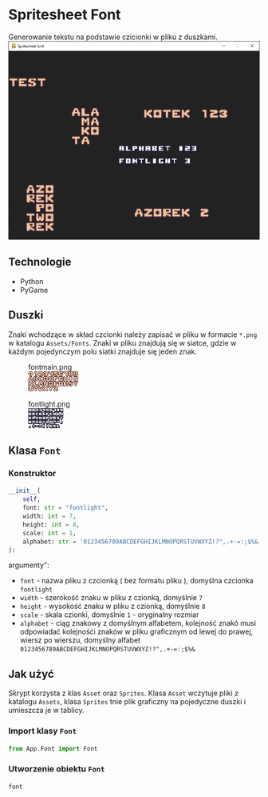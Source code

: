 # Spritesheet Font
Generowanie tekstu na podstawie czicionki w pliku z duszkami.
![Aplikacja](screen.png)

## Technologie
- Python
- PyGame

## Duszki
Znaki wchodzące w skład czcionki należy zapisać w pliku w formacie `*.png` w katalogu `Assets/Fonts`. Znaki w pliku znajdują się w siatce, gdzie w każdym pojedynczym polu siatki znajduje się jeden znak.

<figure>
  <figcaption>fontmain.png</figcaption>
  <img src="Assets/Fonts/fontmain.png" alt="fontmain.png">
</figure>

<figure>
  <figcaption>fontlight.png</figcaption>
  <img src="Assets/Fonts/fontlight.png" alt="fontlight.png">
</figure>

## Klasa `Font`

### Konstruktor

```python
__init__(
    self,
    font: str = "fontlight",
    width: int = 7,
    height: int = 8,
    scale: int = 1,
    alphabet: str = '0123456789ABCDEFGHIJKLMNOPQRSTUVWXYZ!?",.+-=:;$%&'
):
```

argumenty":
- `font` - nazwa pliku z czcionką ( bez formatu pliku ), domyślna czcionka `fontlight`
- `width` - szerokość znaku w pliku z czionką, domyślnie `7`
- `height` - wysokość znaku w pliku z czionką, domyślnie `8`
- `scale` - skala czionki, domyślnie `1` - oryginalny rozmiar
- `alphabet` - ciąg znakowy z domyślnym alfabetem, kolejność znakó musi odpowiadać kolejnośći znaków w pliku graficznym od lewej do prawej, wiersz po wierszu, domyślny alfabet `0123456789ABCDEFGHIJKLMNOPQRSTUVWXYZ!?",.+-=:;$%&`

## Jak użyć
Skrypt korzysta z klas `Asset` oraz `Sprites`. Klasa `Asset` wczytuje pliki z katalogu `Assets`, klasa `Sprites` tnie plik graficzny na pojedyczne duszki i umieszcza je w tablicy.

### Import klasy `Font`
```python
from App.Font import Font
```

### Utworzenie obiektu `Font`
```python
font
